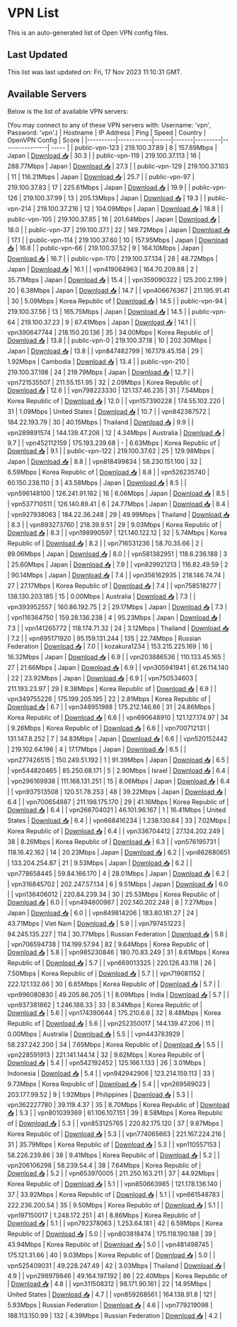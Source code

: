 # VPN List

This is an auto-generated list of Open VPN config files.

## Last Updated

This list was last updated on: Fri, 17 Nov 2023 11:10:31 GMT.

## Available Servers

Below is the list of available VPN servers:

(You may connect to any of these VPN servers with: Username: 'vpn', Password: 'vpn'.)
| Hostname | IP Address | Ping | Speed | Country | OpenVPN Config | Score |
|----------|------------|------|-------|---------|----------------| ----- |
| public-vpn-123 | 219.100.37.89 | 8 | 157.89Mbps | Japan | [Download 📥](./configs/server_0_JP.ovpn) | 30.3 |
| public-vpn-119 | 219.100.37.113 | 16 | 288.77Mbps | Japan | [Download 📥](./configs/server_1_JP.ovpn) | 27.3 |
| public-vpn-129 | 219.100.37.103 | 11 | 116.21Mbps | Japan | [Download 📥](./configs/server_2_JP.ovpn) | 25.7 |
| public-vpn-97 | 219.100.37.83 | 17 | 225.61Mbps | Japan | [Download 📥](./configs/server_3_JP.ovpn) | 19.9 |
| public-vpn-126 | 219.100.37.99 | 13 | 205.13Mbps | Japan | [Download 📥](./configs/server_4_JP.ovpn) | 19.3 |
| public-vpn-214 | 219.100.37.216 | 12 | 104.09Mbps | Japan | [Download 📥](./configs/server_5_JP.ovpn) | 18.8 |
| public-vpn-105 | 219.100.37.85 | 16 | 201.64Mbps | Japan | [Download 📥](./configs/server_6_JP.ovpn) | 18.0 |
| public-vpn-37 | 219.100.37.1 | 22 | 149.72Mbps | Japan | [Download 📥](./configs/server_7_JP.ovpn) | 17.1 |
| public-vpn-114 | 219.100.37.60 | 10 | 157.95Mbps | Japan | [Download 📥](./configs/server_8_JP.ovpn) | 16.8 |
| public-vpn-66 | 219.100.37.52 | 9 | 164.10Mbps | Japan | [Download 📥](./configs/server_9_JP.ovpn) | 16.7 |
| public-vpn-170 | 219.100.37.134 | 28 | 48.72Mbps | Japan | [Download 📥](./configs/server_10_JP.ovpn) | 16.1 |
| vpn419064963 | 164.70.209.88 | 2 | 35.71Mbps | Japan | [Download 📥](./configs/server_11_JP.ovpn) | 15.4 |
| vpn359090322 | 125.200.2.199 | 20 | 6.38Mbps | Japan | [Download 📥](./configs/server_12_JP.ovpn) | 14.7 |
| vpn406676367 | 211.195.91.41 | 30 | 5.09Mbps | Korea Republic of | [Download 📥](./configs/server_13_KR.ovpn) | 14.5 |
| public-vpn-94 | 219.100.37.56 | 13 | 165.75Mbps | Japan | [Download 📥](./configs/server_14_JP.ovpn) | 14.5 |
| public-vpn-64 | 219.100.37.23 | 9 | 67.41Mbps | Japan | [Download 📥](./configs/server_15_JP.ovpn) | 14.1 |
| vpn390647744 | 218.150.20.136 | 35 | 34.00Mbps | Korea Republic of | [Download 📥](./configs/server_16_KR.ovpn) | 13.8 |
| public-vpn-0 | 219.100.37.18 | 10 | 202.30Mbps | Japan | [Download 📥](./configs/server_17_JP.ovpn) | 13.8 |
| vpn847482799 | 167.179.45.158 | 29 | 1.92Mbps | Cambodia | [Download 📥](./configs/server_18_KH.ovpn) | 13.4 |
| public-vpn-210 | 219.100.37.198 | 24 | 219.79Mbps | Japan | [Download 📥](./configs/server_19_JP.ovpn) | 12.7 |
| vpn721535507 | 211.55.151.95 | 32 | 2.09Mbps | Korea Republic of | [Download 📥](./configs/server_20_KR.ovpn) | 12.6 |
| vpn798223330 | 121.137.46.235 | 31 | 7.54Mbps | Korea Republic of | [Download 📥](./configs/server_21_KR.ovpn) | 12.0 |
| vpn157390228 | 174.55.102.220 | 31 | 1.09Mbps | United States | [Download 📥](./configs/server_22_US.ovpn) | 10.7 |
| vpn842387572 | 184.22.193.79 | 30 | 40.15Mbps | Thailand | [Download 📥](./configs/server_23_TH.ovpn) | 9.9 |
| vpn289891574 | 144.139.47.206 | 12 | 4.34Mbps | Australia | [Download 📥](./configs/server_24_AU.ovpn) | 9.7 |
| vpn452112159 | 175.193.239.68 | - | 6.63Mbps | Korea Republic of | [Download 📥](./configs/server_25_KR.ovpn) | 9.1 |
| public-vpn-122 | 219.100.37.62 | 25 | 129.98Mbps | Japan | [Download 📥](./configs/server_26_JP.ovpn) | 8.8 |
| vpn818499834 | 58.230.151.100 | 32 | 6.59Mbps | Korea Republic of | [Download 📥](./configs/server_27_KR.ovpn) | 8.8 |
| vpn526235740 | 60.150.238.110 | 3 | 43.58Mbps | Japan | [Download 📥](./configs/server_28_JP.ovpn) | 8.5 |
| vpn596148100 | 126.241.91.162 | 16 | 6.06Mbps | Japan | [Download 📥](./configs/server_29_JP.ovpn) | 8.5 |
| vpn537710511 | 126.140.89.41 | 6 | 24.77Mbps | Japan | [Download 📥](./configs/server_30_JP.ovpn) | 8.4 |
| vpn927938063 | 184.22.36.248 | 29 | 49.99Mbps | Thailand | [Download 📥](./configs/server_31_TH.ovpn) | 8.3 |
| vpn893273760 | 218.39.9.51 | 29 | 9.03Mbps | Korea Republic of | [Download 📥](./configs/server_32_KR.ovpn) | 8.3 |
| vpn198990597 | 121.140.122.12 | 32 | 5.74Mbps | Korea Republic of | [Download 📥](./configs/server_33_KR.ovpn) | 8.2 |
| vpn716531236 | 58.70.35.66 | 2 | 89.06Mbps | Japan | [Download 📥](./configs/server_34_JP.ovpn) | 8.0 |
| vpn581382951 | 118.6.236.188 | 3 | 25.60Mbps | Japan | [Download 📥](./configs/server_35_JP.ovpn) | 7.9 |
| vpn829921213 | 116.82.49.59 | 2 | 90.14Mbps | Japan | [Download 📥](./configs/server_36_JP.ovpn) | 7.4 |
| vpn356162935 | 218.146.74.74 | 27 | 27.17Mbps | Korea Republic of | [Download 📥](./configs/server_37_KR.ovpn) | 7.4 |
| vpn758518277 | 138.130.203.185 | 15 | 0.00Mbps | Australia | [Download 📥](./configs/server_38_AU.ovpn) | 7.3 |
| vpn393952557 | 160.86.192.75 | 2 | 29.17Mbps | Japan | [Download 📥](./configs/server_39_JP.ovpn) | 7.3 |
| vpn116364750 | 159.28.136.238 | 4 | 95.23Mbps | Japan | [Download 📥](./configs/server_40_JP.ovpn) | 7.3 |
| vpn141265772 | 118.174.71.32 | 24 | 3.12Mbps | Thailand | [Download 📥](./configs/server_41_TH.ovpn) | 7.2 |
| vpn695171920 | 95.159.131.244 | 135 | 22.74Mbps | Russian Federation | [Download 📥](./configs/server_42_RU.ovpn) | 7.0 |
| kozakura1234 | 153.215.225.169 | 16 | 16.32Mbps | Japan | [Download 📥](./configs/server_43_JP.ovpn) | 6.9 |
| vpn203886536 | 110.133.45.165 | 27 | 21.66Mbps | Japan | [Download 📥](./configs/server_44_JP.ovpn) | 6.9 |
| vpn305941941 | 61.26.114.140 | 22 | 23.92Mbps | Japan | [Download 📥](./configs/server_45_JP.ovpn) | 6.9 |
| vpn750534603 | 211.193.23.97 | 29 | 8.38Mbps | Korea Republic of | [Download 📥](./configs/server_46_KR.ovpn) | 6.8 |
| vpn349755226 | 175.199.205.195 | 22 | 2.81Mbps | Korea Republic of | [Download 📥](./configs/server_47_KR.ovpn) | 6.7 |
| vpn348951988 | 175.212.146.86 | 31 | 24.86Mbps | Korea Republic of | [Download 📥](./configs/server_48_KR.ovpn) | 6.6 |
| vpn690648910 | 121.127.174.97 | 34 | 9.26Mbps | Korea Republic of | [Download 📥](./configs/server_49_KR.ovpn) | 6.6 |
| vpn700712131 | 131.147.8.252 | 7 | 34.83Mbps | Japan | [Download 📥](./configs/server_50_JP.ovpn) | 6.6 |
| vpn520152442 | 219.102.64.196 | 4 | 17.17Mbps | Japan | [Download 📥](./configs/server_51_JP.ovpn) | 6.5 |
| vpn277426515 | 150.249.51.192 | 1 | 91.39Mbps | Japan | [Download 📥](./configs/server_52_JP.ovpn) | 6.5 |
| vpn544820465 | 85.250.68.171 | 5 | 2.90Mbps | Israel | [Download 📥](./configs/server_53_IL.ovpn) | 6.4 |
| vpn296169938 | 111.168.131.251 | 15 | 8.06Mbps | Japan | [Download 📥](./configs/server_54_JP.ovpn) | 6.4 |
| vpn937513508 | 120.51.78.253 | 48 | 39.22Mbps | Japan | [Download 📥](./configs/server_55_JP.ovpn) | 6.4 |
| vpn700654887 | 211.198.175.170 | 29 | 41.16Mbps | Korea Republic of | [Download 📥](./configs/server_56_KR.ovpn) | 6.4 |
| vpn266704021 | 46.101.96.167 | 1 | 16.41Mbps | United States | [Download 📥](./configs/server_57_US.ovpn) | 6.4 |
| vpn668416234 | 1.238.130.84 | 33 | 7.02Mbps | Korea Republic of | [Download 📥](./configs/server_58_KR.ovpn) | 6.4 |
| vpn336704412 | 27.124.202.249 | 38 | 8.26Mbps | Korea Republic of | [Download 📥](./configs/server_59_KR.ovpn) | 6.3 |
| vpn576195731 | 118.16.42.162 | 14 | 20.23Mbps | Japan | [Download 📥](./configs/server_60_JP.ovpn) | 6.2 |
| vpn862680651 | 133.204.254.87 | 21 | 9.53Mbps | Japan | [Download 📥](./configs/server_61_JP.ovpn) | 6.2 |
| vpn778658445 | 59.84.166.170 | 4 | 28.01Mbps | Japan | [Download 📥](./configs/server_62_JP.ovpn) | 6.2 |
| vpn316845702 | 202.247.57.134 | 6 | 9.51Mbps | Japan | [Download 📥](./configs/server_63_JP.ovpn) | 6.0 |
| vpn136406012 | 220.84.239.34 | 30 | 25.53Mbps | Korea Republic of | [Download 📥](./configs/server_64_KR.ovpn) | 6.0 |
| vpn494800987 | 202.140.202.248 | 8 | 7.27Mbps | Japan | [Download 📥](./configs/server_65_JP.ovpn) | 6.0 |
| vpn849814206 | 183.80.181.27 | 24 | 43.71Mbps | Viet Nam | [Download 📥](./configs/server_66_VN.ovpn) | 5.9 |
| vpn797451223 | 94.245.135.227 | 114 | 30.77Mbps | Russian Federation | [Download 📥](./configs/server_67_RU.ovpn) | 5.8 |
| vpn706594738 | 114.199.57.94 | 82 | 9.64Mbps | Korea Republic of | [Download 📥](./configs/server_68_KR.ovpn) | 5.8 |
| vpn985230846 | 180.70.83.249 | 31 | 8.61Mbps | Korea Republic of | [Download 📥](./configs/server_69_KR.ovpn) | 5.7 |
| vpn669013325 | 220.126.43.118 | 26 | 7.50Mbps | Korea Republic of | [Download 📥](./configs/server_70_KR.ovpn) | 5.7 |
| vpn719081152 | 222.121.132.66 | 30 | 6.65Mbps | Korea Republic of | [Download 📥](./configs/server_71_KR.ovpn) | 5.7 |
| vpn996080830 | 49.205.86.205 | 1 | 8.09Mbps | India | [Download 📥](./configs/server_72_IN.ovpn) | 5.7 |
| vpn937381862 | 1.246.188.33 | 33 | 8.34Mbps | Korea Republic of | [Download 📥](./configs/server_73_KR.ovpn) | 5.6 |
| vpn174390644 | 175.210.6.6 | 32 | 8.48Mbps | Korea Republic of | [Download 📥](./configs/server_74_KR.ovpn) | 5.6 |
| vpn252350017 | 144.139.47.206 | 11 | 0.00Mbps | Australia | [Download 📥](./configs/server_75_AU.ovpn) | 5.5 |
| vpn443783929 | 58.237.242.200 | 34 | 7.65Mbps | Korea Republic of | [Download 📥](./configs/server_76_KR.ovpn) | 5.5 |
| vpn228591913 | 221.141.144.14 | 32 | 9.62Mbps | Korea Republic of | [Download 📥](./configs/server_77_KR.ovpn) | 5.4 |
| vpn542192452 | 125.166.1.133 | 26 | 3.01Mbps | Indonesia | [Download 📥](./configs/server_78_ID.ovpn) | 5.4 |
| vpn942942906 | 123.214.159.113 | 33 | 9.73Mbps | Korea Republic of | [Download 📥](./configs/server_79_KR.ovpn) | 5.4 |
| vpn269589023 | 203.177.99.52 | 9 | 1.92Mbps | Philippines | [Download 📥](./configs/server_80_PH.ovpn) | 5.3 |
| vpn362227780 | 39.119.4.37 | 35 | 8.70Mbps | Korea Republic of | [Download 📥](./configs/server_81_KR.ovpn) | 5.3 |
| vpn801039369 | 61.106.107.151 | 39 | 8.58Mbps | Korea Republic of | [Download 📥](./configs/server_82_KR.ovpn) | 5.3 |
| vpn853125765 | 220.82.175.120 | 37 | 9.87Mbps | Korea Republic of | [Download 📥](./configs/server_83_KR.ovpn) | 5.3 |
| vpn774065663 | 221.167.224.216 | 31 | 35.79Mbps | Korea Republic of | [Download 📥](./configs/server_84_KR.ovpn) | 5.3 |
| vpn110557153 | 58.226.239.86 | 38 | 9.41Mbps | Korea Republic of | [Download 📥](./configs/server_85_KR.ovpn) | 5.2 |
| vpn206106298 | 58.239.54.4 | 38 | 7.64Mbps | Korea Republic of | [Download 📥](./configs/server_86_KR.ovpn) | 5.2 |
| vpn653970005 | 211.250.163.211 | 37 | 44.92Mbps | Korea Republic of | [Download 📥](./configs/server_87_KR.ovpn) | 5.1 |
| vpn850663985 | 121.178.136.140 | 37 | 33.92Mbps | Korea Republic of | [Download 📥](./configs/server_88_KR.ovpn) | 5.1 |
| vpn661548783 | 222.236.200.54 | 35 | 9.50Mbps | Korea Republic of | [Download 📥](./configs/server_89_KR.ovpn) | 5.1 |
| vpn197150017 | 1.248.172.251 | 41 | 8.86Mbps | Korea Republic of | [Download 📥](./configs/server_90_KR.ovpn) | 5.1 |
| vpn792378063 | 1.253.64.181 | 42 | 6.59Mbps | Korea Republic of | [Download 📥](./configs/server_91_KR.ovpn) | 5.0 |
| vpn803818474 | 175.118.190.188 | 39 | 43.94Mbps | Korea Republic of | [Download 📥](./configs/server_92_KR.ovpn) | 5.0 |
| vpn481498745 | 175.121.31.66 | 40 | 9.03Mbps | Korea Republic of | [Download 📥](./configs/server_93_KR.ovpn) | 5.0 |
| vpn525409031 | 49.228.247.49 | 42 | 3.03Mbps | Thailand | [Download 📥](./configs/server_94_TH.ovpn) | 4.9 |
| vpn298979846 | 49.164.197.192 | 86 | 22.40Mbps | Korea Republic of | [Download 📥](./configs/server_95_KR.ovpn) | 4.8 |
| vpn311508312 | 98.171.90.161 | 22 | 14.95Mbps | United States | [Download 📥](./configs/server_96_US.ovpn) | 4.7 |
| vpn859268561 | 164.138.91.8 | 121 | 5.93Mbps | Russian Federation | [Download 📥](./configs/server_97_RU.ovpn) | 4.6 |
| vpn779219098 | 188.113.150.99 | 132 | 4.39Mbps | Russian Federation | [Download 📥](./configs/server_98_RU.ovpn) | 4.2 |

